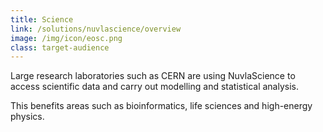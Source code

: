```yaml
---
title: Science
link: /solutions/nuvlascience/overview
image: /img/icon/eosc.png
class: target-audience
---
```


Large research laboratories such as CERN are using NuvlaScience to access scientific data and carry out modelling and statistical analysis.

This benefits areas such as bioinformatics, life sciences and high-energy physics. 
